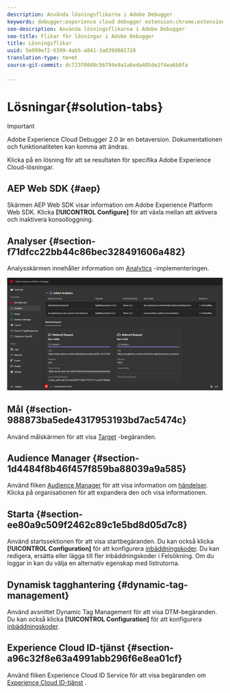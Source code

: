 ```yaml
---
description: Använda lösningsflikarna i Adobe Debugger
keywords: debugger;experience cloud debugger extension;chrome;extension;summary;clear;requests;solutions;solution;information;analytics;target;audience manager;media optimizer;amo;id service
seo-description: Använda lösningsflikarna i Adobe Debugger
seo-title: Flikar för lösningar i Adobe Debugger
title: Lösningsflikar
uuid: 5e999ef2-6399-4ab5-a841-3a839d081728
translation-type: tm+mt
source-git-commit: dc723f0848c56794e9a1a6eda405de2f4ea6b8fa

---
```



# Lösningar{#solution-tabs}

> [!IMPORTANT]
>
> Adobe Experience Cloud Debugger 2.0 är en betaversion. Dokumentationen och funktionaliteten kan komma att ändras.

Klicka på en lösning för att se resultaten för specifika Adobe Experience Cloud-lösningar.

## AEP Web SDK {#aep}

Skärmen AEP Web SDK visar information om Adobe Experience Platform Web SDK. Klicka **[!UICONTROL Configure]** för att växla mellan att aktivera och inaktivera konsolloggning.

## Analyser {#section-f71dfcc22bb44c86bec328491606a482}

Analysskärmen innehåller information om [Analytics](https://docs.adobe.com/content/help/en/analytics/landing/home.html) -implementeringen.

![](assets/analytics.jpg)

## Mål {#section-988873ba5ede4317953193bd7ac5474c}

Använd målskärmen för att visa [Target](https://docs.adobe.com/content/help/en/target/using/target-home.html) -begäranden<!-- or [Mbox Trace](https://docs.adobe.com/content/help/en/target/using/activities/troubleshoot-activities/content-trouble.html) response details-->.

## Audience Manager {#section-1d4484f8b46f457f859ba88039a9a585}

Använd fliken [Audience Manager](https://docs.adobe.com/content/help/en/audience-manager/user-guide/aam-home.html) för att visa information om [händelser](https://docs.adobe.com/content/help/en/audience-manager/user-guide/api-and-sdk-code/dcs/dcs-event-calls/dcs-event-calls.html). Klicka på organisationen för att expandera den och visa informationen.

## Starta {#section-ee80a9c509f2462c89c1e5bd8d05d7c8}

Använd startssektionen för att visa startbegäranden. Du kan också klicka **[!UICONTROL Configuration]** för att konfigurera [inbäddningskoder](https://docs.adobe.com/content/help/en/launch/using/reference/upgrade/link-dtm-embed-code.html). Du kan redigera, ersätta eller lägga till fler inbäddningskoder i Felsökning. Om du loggar in kan du välja en alternativ egenskap med listrutorna.

## Dynamisk tagghantering {#dynamic-tag-management}

Använd avsnittet Dynamic Tag Management för att visa DTM-begäranden. Du kan också klicka **[!UICONTROL Configuration]** för att konfigurera [inbäddningskoder](https://docs.adobe.com/content/help/en/dtm/using/client-side/code.html).

## Experience Cloud ID-tjänst {#section-a96c32f8e63a4991abb296f6e8ea01cf}

Använd fliken Experience Cloud ID Service för att visa begäranden om [Experience Cloud ID-tjänst](https://docs.adobe.com/content/help/en/id-service/using/home.html) .